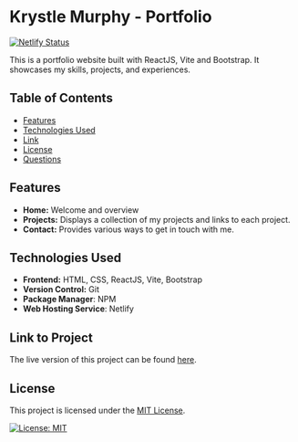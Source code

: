# Krystle Murphy - Portfolio
[![Netlify Status](https://api.netlify.com/api/v1/badges/efd8740d-b7b5-4dab-8e41-fb201b3bf899/deploy-status)](https://app.netlify.com/sites/reliable-arithmetic-010ab5/deploys)


This is a portfolio website built with ReactJS, Vite and Bootstrap. It showcases my skills, projects, and experiences.

## Table of Contents

- [Features](#features)
- [Technologies Used](#technologies-used)
- [Link](#link-to-project)
- [License](#license)
- [Questions](#questions)


## Features

- **Home:** Welcome and overview
- **Projects:** Displays a collection of my projects and links to each project.
- **Contact:** Provides various ways to get in touch with me.

## Technologies Used

- **Frontend:** HTML, CSS, ReactJS, Vite, Bootstrap
- **Version Control:** Git
- **Package Manager**: NPM
- **Web Hosting Service**: Netlify

## Link to Project

The live version of this project can be found [here](https://reliable-arithmetic-010ab5.netlify.app/).


## License

This project is licensed under the [MIT License](LICENSE).


[![License: MIT](https://img.shields.io/badge/License-MIT-yellow.svg?style=for-the-badge)](https://opensource.org/licenses/MIT)